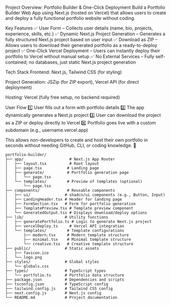 Project Overview: Portfolio Builder & One-Click Deployment
Build a Portfolio Builder Web App using Next.js (hosted on Vercel) that allows users to create and deploy a fully functional portfolio website without coding.

Key Features
✅ User Form – Collects user details (name, bio, projects, experience, skills, etc.)
✅ Dynamic Next.js Project Generation – Generates a fully structured Next.js project based on user input
✅ Download as ZIP – Allows users to download their generated portfolio as a ready-to-deploy project
✅ One-Click Vercel Deployment – Users can instantly deploy their portfolio to Vercel without manual setup
✅ No External Services – Fully self-contained; no databases, just static Next.js project generation

Tech Stack
Frontend: Next.js, Tailwind CSS (for styling)

Project Generation: JSZip (for ZIP export), Vercel API (for direct deployment)

Hosting: Vercel (fully free setup, no backend required)

User Flow
1️⃣ User fills out a form with portfolio details
2️⃣ The app dynamically generates a Next.js project
3️⃣ User can download the project as a ZIP or deploy directly to Vercel
4️⃣ Portfolio goes live with a custom subdomain (e.g., username.vercel.app)

This allows non-developers to create and host their own portfolio in seconds without needing GitHub, CLI, or coding knowledge. 🚀


```
portfolio-builder/
├── app/                    # Next.js App Router
│   ├── layout.tsx          # Root layout
│   ├── page.tsx           # Landing page
│   ├── generate/          # Portfolio generation page
│   │   └── page.tsx
│   └── templates/         # Preview of templates (optional)
│       └── page.tsx
├── components/            # Reusable components
│   ├── ui/               # shadcn/ui components (e.g., Button, Input)
│   ├── LandingHeader.tsx # Header for landing page
│   ├── FormSection.tsx   # Form for portfolio generation
│   ├── TemplatePreview.tsx # Template preview component
│   └── GeneratedOutput.tsx # Displays download/deploy options
├── lib/                  # Utility functions
│   ├── generatePortfolio.ts # Logic to generate Next.js project
│   ├── vercelDeploy.ts     # Vercel API integration
│   └── templates/         # Template configurations
│       ├── modern.tsx     # Modern template structure
│       ├── minimal.tsx    # Minimal template structure
│       └── creative.tsx   # Creative template structure
├── public/               # Static assets
│   ├── favicon.ico
│   └── logo.png
├── styles/               # Global styles
│   └── globals.css
├── types/                # TypeScript types
│   └── portfolio.ts      # Portfolio data structure
├── package.json          # Dependencies and scripts
├── tsconfig.json         # TypeScript config
├── tailwind.config.js    # Tailwind CSS config
├── next.config.js        # Next.js config
└── README.md             # Project documentation
```
